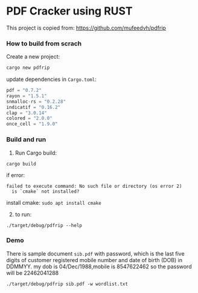# PDF Cracker using RUST

This project is copied from: https://github.com/mufeedvh/pdfrip


### How to build from scrach

Create a new project:

```bash
cargo new pdfrip
```

update dependencies in `Cargo.toml`:

```python
pdf = "0.7.2"
rayon = "1.5.1"
snmalloc-rs = "0.2.28"
indicatif = "0.16.2"
clap = "3.0.14"
colored = "2.0.0"
once_cell = "1.9.0"
```

### Build and run

1. Run Cargo build:

```shell
cargo build
```

if error:
```
failed to execute command: No such file or directory (os error 2)
  is `cmake` not installed?
```

install cmake: `sudo apt install cmake`


2. to run:
```
./target/debug/pdfrip --help
```

### Demo

There is sample document `sib.pdf` with password, which is the last five digits of customer registered mobile number and date of birth (DOB) in DDMMYY. my dob is 04/Dec/1988,mobile is 8547622462 so the password will be 22462041288

```
./target/debug/pdfrip sib.pdf -w wordlist.txt
```